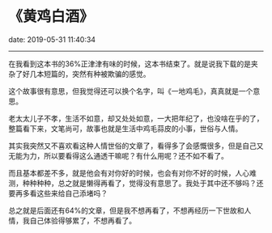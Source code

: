 # 《黄鸡白酒》
date: 2019-05-31 11:40:34

---
在我看到这本书的36%正津津有味的时候，这本书结束了。就是说我下载的是夹杂了好几本短篇的，突然有种被欺骗的感觉。

这个故事很有意思，但我觉得还可以换个名字，叫《一地鸡毛》，真真就是一个意思。

老太太儿子不孝，生活不如意，却又处处如意，一大把年纪了，也没啥在乎的了，整篇看下来，文笔尚可，故事也就是生活中鸡毛蒜皮的小事，世俗与人情。

其实我突然又不喜欢看这种人情世俗的文章了，看得多了会感慨很多，但是自己又无能为力，所以要看得这么通透干嘛呢？有什么用呢？还不如不看了。

而且基本都差不多，就是他会有对你好的时候，也会有对你不好的时候，人心难测，种种种种，总之就是懒得再看了，觉得没有意思了。我处于其中还不够吗？还要再多看这些来给自己添堵吗？

总之就是后面还有64%的文章，但是我不想再看了，不想再经历一下世故和人情，我自己体验得够累了，不想再看了。